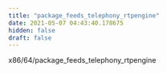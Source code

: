 ```yaml
---
title: "package_feeds_telephony_rtpengine"
date: 2021-05-07 04:43:40.178675
hidden: false
draft: false
---
```


x86/64/package_feeds_telephony_rtpengine

